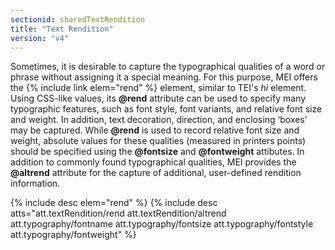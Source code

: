 ```yaml
---
sectionid: sharedTextRendition
title: "Text Rendition"
version: "v4"
---
```


Sometimes, it is desirable to capture the typographical qualities of a word or phrase without assigning it a special meaning. For this purpose, MEI offers the {% include link elem="rend" %} element, similar to TEI's *hi* element. Using CSS-like values, its **@rend** attribute can be used to specify many typographic features, such as font style, font variants, and relative font size and weight. In addition, text decoration, direction, and enclosing ‘boxes’ may be captured. While **@rend** is used to record relative font size and weight, absolute values for these qualities (measured in printers points) should be specified using the **@fontsize** and **@fontweight** attibutes. In addition to commonly found typographical qualities, MEI provides the **@altrend** attribute for the capture of additional, user-defined rendition information.

{% include desc elem="rend" %}
{% include desc atts="att.textRendition/rend att.textRendition/altrend att.typography/fontname att.typography/fontsize att.typography/fontstyle att.typography/fontweight" %}
